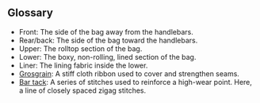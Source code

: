 
## Glossary
- Front: The side of the bag away from the handlebars.
- Rear/back: The side of the bag toward the handlebars.
- Upper: The rolltop section of the bag.
- Lower: The boxy, non-rolling, lined section of the bag.
- Liner: The lining fabric inside the lower. 
- [Grosgrain](https://en.wikipedia.org/wiki/Grosgrain): A stiff cloth ribbon used to cover and strengthen seams.
- [Bar tack](https://en.wikipedia.org/wiki/Bar_tack): A series of stitches used to reinforce a high-wear point. Here, a line of closely spaced zigag stitches.